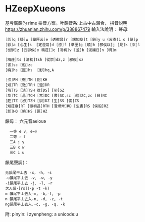 # HZeepXueons
基亏廣韻旳 rime 拼音方案。叶韻音系:上古中古溷合，
拼音説明 https://zhuanlan.zhihu.com/p/388867479
輸入法說明：
  聲母:

    [影]q [疑]w [羣匣云]e [透徹昌]r [端知章]t [谿]y u (反查)i o [幫]p 
    [影]a [心生]s  [定澄常]d [滂]f [羣匣]g [曉]h [邪俟以]j [見]k [來]l
    [從崇]z [云邪俟]x 精莊[]c [淸初]v [並]b [泥孃日]n [明]m

    [精莊]ts [淸初]tsh [從崇]dz,z [邪俟]sz
    [書]sc [船]zc
    [曉]hs [匣]hs  [影]hq,A

    [滂]PH [徹]TH [谿]KH  
    [知]TR [徹]TRH [澄]DR
    [精]TS [淸]TSH 從[DS] [邪]SZ
    [章]TC [昌]TCH [常]DC [書]SC,sc [船]ZC,zc [日]NC
    [莊]TZ [初]TZH [崇]DZ [生]SS [俟]ZS
    [知莊章]RT [徹初昌]RTH [澄崇常]RD [生書]RS [俟船]RZ
    [影]HQ [曉]HS [匣]HZ　
  韻母：
      六元音aeiouə


      一等 e v, e=∅
      二等 r f
      三A j y
      三B x w
      三C i u

韻尾聲調(：

    无韻尾平丄去 -x, -h, -s
    -u韻尾平丄去 -v, -w, -y
    -i韻尾平丄去 -j, -l, -r
    次入韻-[rs](-p -t -k)
    m 韻尾平丄去入-m, -b,-f, -p
    n 韻尾平丄去入-n, -d, -z, -t
    ng韻尾平丄去入,-c, -g, -q, -k
    
  附:
    pinyin: i
    zyenpheng: a
    unicode:u

